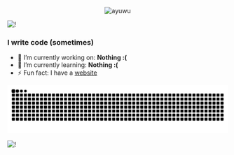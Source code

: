 <p align="center"> <img src="https://komarev.com/ghpvc/?username=iayushanand&label=Profile+Views&color=7e49a8&style=for-the-badge" alt="ayuwu"/> </p>

![!](https://capsule-render.vercel.app/api?type=waving&height=200&color=be6dfc&text=Hi,%20I%20am%20Ayu&textBg=false&section=header&reversal=false&desc=Welcome%20to%20my%20Github&fontColor=ffffff&fontSize=54&fontAlignY=30&descAlignY=45&animation=twinkling)

### I write code (sometimes)

<!---
<details open>
 <summary>🖼</summary>
<img align="right" width="300" height="648" src="https://wallpapers-clan.com/wp-content/uploads/2023/05/cute-anime-boy-art-wallpaper.jpg">
</details>
--->

<!---
 [![](https://discord.c99.nl/widget/theme-4/748053138354864229.png)](https://discord.gg/BrMtkWS8GS)
 --->
 
- 🔭 I’m currently working on: **Nothing :(**
- 🌱 I’m currently learning: **Nothing :(**  
- ⚡ Fun fact: I have a [website](https://ayushanand.com/)

<!--<a href="https://discord.gg/BrMtkWS8GS"><img src="https://img.shields.io/discord/733027681184251937.svg?style=flat&label=Join%20Community&color=7289DA" alt="Join Community Badge"/></a>-->





<!-- <img src="https://github-readme-stats.vercel.app/api/top-langs/?username=iayushanand&hide_progress=false&theme=jolly&hide_border=true&bg_color=00000000" alt="ovi" /> ![](https://github-readme-stats.vercel.app/api?username=iayushanand\&rank_icon=github&theme=jolly&hide_border=true&bg_color=00000000)


<p align="center">
<img align="center" src = "https://github-readme-streak-stats.herokuapp.com/?user=iayushanand&theme=jolly&hide_border=true&bg_color=00000000"> 
</p>

 
<p align="center">ㅤㅤㅤ
ㅤㅤㅤ<img align="center" src = https://skillicons.dev/icons?i=py,java,html,css,tailwindcss,flask,fastapi,postgres,mongodb  ">
</p>

<!-- ![](https://capsule-render.vercel.app/api?type=slice&height=97&color=be6dfc&reversal=false&section=footer&&fontSize=30&fontColor=ffffff&desc=Thanks%20for%20visit&descAlignY=97&fontAlign=27) -->

![Snake animation](https://raw.githubusercontent.com/iayushanand/iayushanand/output/github-contribution-grid-snake-dark.svg)


<!--<img src="https://github-profile-trophy.vercel.app/?username=iayushanand&theme=juicyfresh&no-bg=true" />-->


<!--<a href="https://readme-jokes.vercel.app"><img align="center" src="https://readme-jokes.vercel.app/api" alt="README Jokes"></a> -->


![!](https://capsule-render.vercel.app/api?type=transparent&height=150&color=be6dfc&text=Thanks%20for%20visiting&section=footer&reversal=false&fontAlignY=80&fontSize=50&fontColor=ffff)

<!-- ##### Socials: -->
